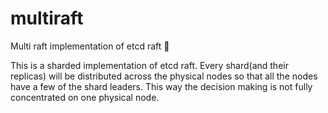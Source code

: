 # multiraft
Multi raft implementation of etcd raft 🚄

This is a sharded implementation of etcd raft. Every shard(and their replicas) will be distributed across the physical nodes so that all the nodes have a few of the shard leaders. This way the decision making is not fully concentrated on one physical node.
